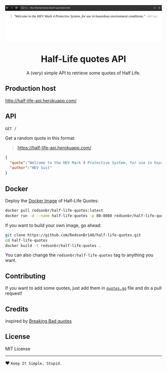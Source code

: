 <img src="docs/demo.gif" alt="Demo GIF." align="center"/>
<h1 align=center>Half-Life quotes API</h1>
<p align=center>A (very) simple API to retrieve some quotes of Half Life.</p>

## Production host
http://half-life-api.herokuapp.com/

## API

`GET /`

Get a random quote in this format:
> https://half-life-api.herokuapp.com/

```json
{
  "quote":"Welcome to the HEV Mark 4 Protective System, for use in hazardous environment conditions.",
  "author":"HEV Suit"
}
```

## Docker
Deploy the [Docker Image](https://hub.docker.com/r/redsonbr/half-life-quotes/) of Half-Life Quotes:
```bash
docker pull redsonbr/half-life-quotes:latest
docker run -d --name half-life-quotes -p 80:8080 redsonbr/half-life-quotes:latest
```
If you want to build your own image, go ahead:
```bash
git clone https://github.com/RedsonBr140/half-life-quotes.git
cd half-life-quotes
docker build -t redsonbr/half-life-quotes .
```
You can also change the `redsonbr/half-life-quotes` tag to anything you want.

## Contributing
If you want to add some quotes, just add them in [`quotes.go`](https://github.com/RedsonBr140/half-life-quotes/blob/main/quotes.go) file and do a pull request!

## Credits
inspired by [Breaking Bad quotes](https://github.com/shevabam/breaking-bad-quotes)

## License
MIT License

---
❤ `Keep It Simple, Stupid.`
